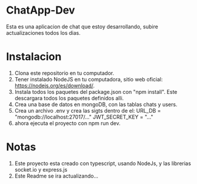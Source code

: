 # ChatApp-Dev

Esta es una aplicacion de chat que estoy desarrollando, subire actualizaciones todos los dias.

# Instalacion

1. Clona este repositorio en tu computador.
2. Tener instalado NodeJS en tu computadora, sitio web oficial: https://nodejs.org/es/download/.
3. Instala todos los paquetes del package.json con "npm install". Este descargara todos los paquetes definidos alli.
4. Crea una base de datos en mongoDB, con las tablas chats y users.
5. Crea un archivo .env y crea las sigts dentro de el:
    URL_DB = "mongodb://localhost:27017/..."
    JWT_SECRET_KEY = "..."
6. ahora ejecuta el proyecto con npm run dev.

# Notas

1. Este proyecto esta creado con typescript, usando NodeJs, y las librerias socket.io y express.js
2. Este Readme se ira actualizando...
